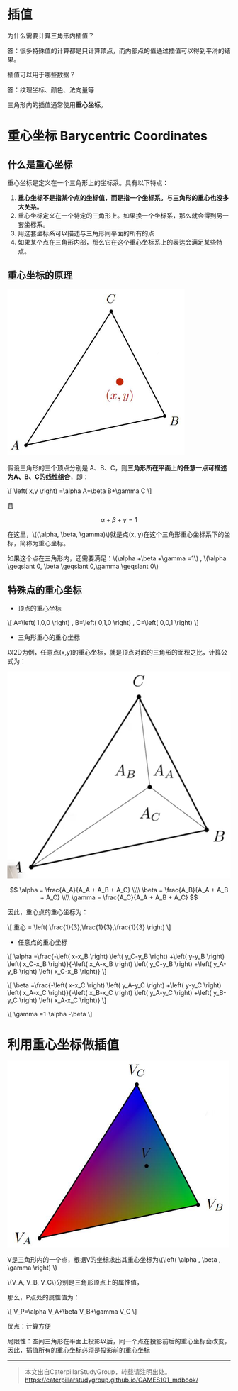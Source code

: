 # 插值

为什么需要计算三角形内插值？

答：很多特殊值的计算都是只计算顶点，而内部点的值通过插值可以得到平滑的结果。

插值可以用于哪些数据？

答：纹理坐标、颜色、法向量等

三角形内的插值通常使用**重心坐标**。

# 重心坐标 Barycentric Coordinates

## 什么是重心坐标

重心坐标是定义在一个三角形上的坐标系。具有以下特点：  
1. **重心坐标不是指某个点的坐标值，而是指一个坐标系。与三角形的重心也没多大关系。**
2. 重心坐标定义在一个特定的三角形上。如果换一个坐标系，那么就会得到另一套坐标系。  
3. 用这套坐标系可以描述与三角形同平面的所有的点  
4. 如果某个点在三角形内部，那么它在这个重心坐标系上的表达会满足某些特点。

## 重心坐标的原理  

<img src="../assets/coordinate.jpg" width = 400 />

假设三角形的三个顶点分别是 A、B、C，则**三角形所在平面上的任意一点可描述为A、B、C的线性组合**，即：

\\[
\left( x,y \right) =\alpha A+\beta B+\gamma C
\\]

且

$$
\alpha + \beta + \gamma = 1
$$

在这里，\\((\alpha, \beta, \gamma)\\)就是点(x, y)在这个三角形重心坐标系下的坐标，简称为重心坐标。  

如果这个点在三角形内，还需要满足：\\(\alpha +\beta +\gamma =1\\) ,  \\(\alpha \geqslant 0, \beta \geqslant 0,\gamma \geqslant 0\\)

## 特殊点的重心坐标

- 顶点的重心坐标

\\[
A=\left( 1,0,0 \right) \,  B=\left( 0,1,0 \right) \, C=\left( 0,0,1 \right)
\\]

- 三角形重心的重心坐标

以2D为例，任意点(x,y)的重心坐标，就是顶点对面的三角形的面积之比，计算公式为：

![](../assets/39.PNG)

$$
\alpha = \frac{A_A}{A_A + A_B + A_C} \\\\
\beta = \frac{A_B}{A_A + A_B + A_C} \\\\
\gamma = \frac{A_C}{A_A + A_B + A_C} 
$$

因此，重心点的重心坐标为：

\\[
重心 = \left( \frac{1}{3},\frac{1}{3},\frac{1}{3} \right)
\\]


- 任意点的重心坐标

\\[
\alpha =\frac{-\left( x-x_B \right) \left( y_C-y_B \right) +\left( y-y_B \right) \left( x_C-x_B \right)}{-\left( x_A-x_B \right) \left( y_C-y_B \right) +\left( y_A-y_B \right) \left( x_C-x_B \right)}
\\]

\\[
\beta =\frac{-\left( x-x_C \right) \left( y_A-y_C \right) +\left( y-y_C \right) \left( x_A-x_C \right)}{-\left( x_B-x_C \right) \left( y_A-y_C \right) +\left( y_B-y_C \right) \left( x_A-x_C \right)}
\\]

\\[
\gamma =1-\alpha -\beta
\\]


# 利用重心坐标做插值

<img src="../assets/重心坐标插值.jpg" width = 500 />

V是三角形内的一个点，根据V的坐标求出其重心坐标为\\(\left( \alpha , \beta , \gamma \right) \\)

\\(V_A, V_B, V_C\\)分别是三角形顶点上的属性值，

那么，P点处的属性值为：

\\[
V_P=\alpha V_A+\beta V_B+\gamma V_C
\\]

优点：计算方便

局限性：空间三角形在平面上投影以后，同一个点在投影前后的重心坐标会改变，因此，插值所有的重心坐标必须是投影前的重心坐标


------------------------------

> 本文出自CaterpillarStudyGroup，转载请注明出处。  
> https://caterpillarstudygroup.github.io/GAMES101_mdbook/